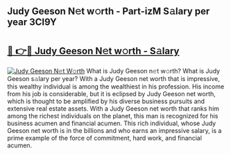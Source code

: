 ## Judy Geeson N𝚎t w𝚘rth - Part-izM S𝚊lary per year 3CI9Y

# <h2><a href="http://gc08ppm.nevu.top/?p=Judy+Geeson">🔗 👉🔴 Judy Geeson N𝚎t w𝚘rth - S𝚊lary</a></h2>

[![Judy Geeson N𝚎t W𝚘rth](https://i.imgur.com/Oavwk0R.jpeg)](http://gc08ppm.nevu.top/?p=Judy+Geeson)
What is Judy Geeson n𝚎t w𝚘rth? What is Judy Geeson s𝚊lary per year?
With a Judy Geeson net worth that is impressive, this wealthy individual is among the wealthiest in his profession. His income from his job is considerable, but it is eclipsed by Judy Geeson net worth, which is thought to be amplified by his diverse business pursuits and extensive real estate assets. With a Judy Geeson net worth that ranks him among the richest individuals on the planet, this man is recognized for his business acumen and financial acumen. This rich individual, whose Judy Geeson net worth is in the billions and who earns an impressive salary, is a prime example of the force of commitment, hard work, and financial acumen.

